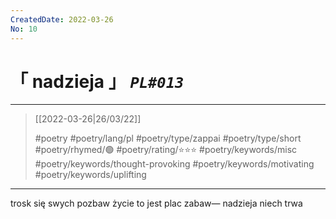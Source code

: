 ```yaml
---
CreatedDate: 2022-03-26
No: 10
---
```

# &#12300; nadzieja &#12301; *`PL#013`*

---

> [[2022-03-26|26/03/22]]
> 
> #poetry 
> #poetry/lang/pl 
> #poetry/type/zappai #poetry/type/short 
> #poetry/rhymed/🟢 
> #poetry/rating/⭐⭐⭐ 
> #poetry/keywords/misc #poetry/keywords/thought-provoking #poetry/keywords/motivating #poetry/keywords/uplifting  

---

trosk się swych pozbaw
życie to jest plac zabaw—
nadzieja niech trwa
